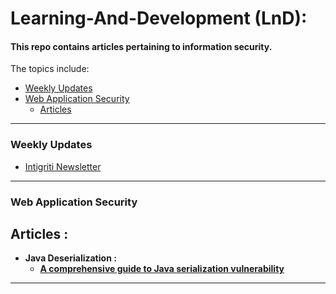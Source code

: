 # Learning-And-Development (LnD):

#### This repo contains articles pertaining to information security.

The topics include:

- [Weekly Updates](#weekly-updates)
- [Web Application Security](#web-application-security)
	- [Articles](#articles)

----------
### Weekly Updates
- [Intigriti Newsletter](https://blog.intigriti.com/)

----------

### Web Application Security

## Articles :

- **Java Deserialization :** 
	- **[A comprehensive guide to Java serialization vulnerability](https://medium.com/bugbountywriteup/a-comprehensive-guide-to-java-serialization-vulnerability-18fad6e37b64)**

----------
